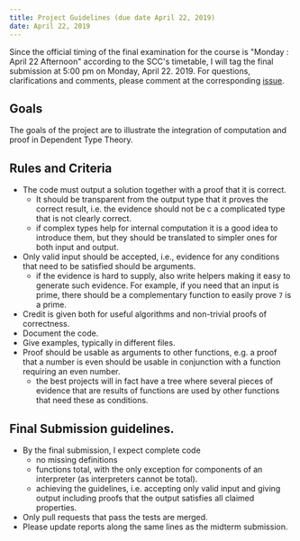 ```yaml
---
title: Project Guidelines (due date April 22, 2019)
date: April 22, 2019
---
```


Since the official timing of the final examination for the course is "Monday : April 22 Afternoon" according to the SCC's timetable, I will tag the final submission at 5:00 pm on Monday, April 22. 2019. For questions, clarifications and comments, please comment at the corresponding [issue](https://github.com/siddhartha-gadgil/LTS2019/issues/49).

## Goals

The goals of the project are to illustrate the integration of computation and proof in Dependent Type Theory.

## Rules and Criteria

* The code must output a solution together with a proof that it is correct.
  - It should be transparent from the output type that it proves the correct result, i.e. the evidence should not be c a complicated type that is not clearly correct.
  - if complex types help for internal computation it is a good idea to introduce them, but they should be translated to simpler ones for both input and output.
* Only valid input should be accepted, i.e., evidence for any conditions that need to be satisfied should be arguments.
  - if the evidence is hard to supply, also write helpers making it easy to generate such evidence. For example, if you need that an input is prime, there should be a complementary function to easily prove `7` is a prime.
* Credit is given both for useful algorithms and non-trivial proofs of correctness.
* Document the code.
* Give examples, typically in different files.
* Proof should be usable as arguments to other functions, e.g. a proof that a number is even should be usable in conjunction with a function requiring an even number.
  - the best projects will in fact have a tree where several pieces of evidence that are results of functions are used by other functions that need these as conditions.

## Final Submission guidelines.
* By the final submission, I expect complete code
  - no missing definitions
  - functions total, with the only exception for components of an interpreter (as interpreters cannot be total).
  - achieving the guidelines, i.e. accepting only valid input and giving output including proofs that the output satisfies all claimed properties.
* Only pull requests that pass the tests are merged.
* Please update reports along the same lines as the midterm submission.
